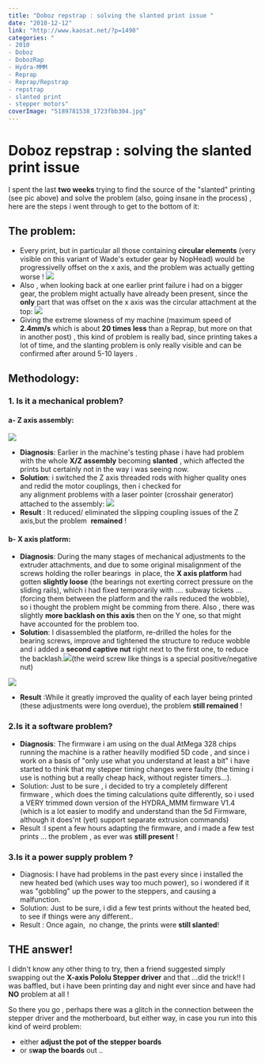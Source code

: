 ```yaml
---
title: "Doboz repstrap : solving the slanted print issue "
date: "2010-12-12"
link: "http://www.kaosat.net/?p=1490"
categories: "
- 2010
- Doboz
- DobozRap
- Hydra-MMM
- Reprap
- Reprap/Repstrap
- repstrap
- slanted print
- stepper motors"
coverImage: "5189781538_1723fbb304.jpg"
---
```




# Doboz repstrap : solving the slanted print issue  

I spent the last **two weeks** trying to find the source of the "slanted" printing (see pic above) and solve the problem (also, going insane in the process) , here are the steps i went through to get to the bottom of it:

## The problem:

- Every print, but in particular all those containing **circular elements** (very visible on this variant of Wade's extuder gear by NopHead) would be progressivelly offset on the x axis, and the problem was actually getting worse ! ![](./assets/imag1215_5225689935_o.jpg)
- Also , when looking back at one earlier print failure i had on a bigger gear, the problem might actually have already been present, since the **only** part that was offset on the x axis was the circular attachment at the top: ![](./assets/imag1127_5189781538_o.jpg)
- Giving the extreme slowness of my machine (maximum speed of **2.4mm/s** which is about **20 times less** than a Reprap, but more on that in another post) , this kind of problem is really bad, since printing takes a lot of time, and the slanting problem is only really visible and can be confirmed after around 5-10 layers .

## Methodology:

### 1\. Is it a mechanical problem?

#### a- Z axis assembly:

![](./assets/imag1201_5252245485_o.jpg)

- **Diagnosis**: Earlier in the machine's testing phase i have had problem with the whole **X/Z assembly** becoming **slanted** , which affected the prints but certainly not in the way i was seeing now.
- **Solution**: i switched the Z axis threaded rods with higher quality ones and redid the motor couplings, then i checked for any alignment problems with a laser pointer (crosshair generator) attached to the assembly: ![](./assets/imag1207_5225688847_o.jpg)
- **Result** : It reduced/ eliminated the slipping coupling issues of the Z axis,but the problem  **remained** !

#### b- X axis platform:

- **Diagnosis**: During the many stages of mechanical adjustments to the extruder attachments, and due to some original misalignment of the screws holding the roller bearings  in place, the **X axis platform** had gotten **slightly loose** (the bearings not exerting correct pressure on the sliding rails), which i had fixed temporarily with .... subway tickets ... (forcing them between the platform and the rails reduced the wobble), so i thought the problem might be comming from there. Also , there was slightly **more backlash on this axis** then on the Y one, so that might have accounted for the problem too.
- **Solution**: I disassembled the platform, re-drilled the holes for the bearing screws, improve and tightened the structure to reduce wobble and i added a **second captive nut** right next to the first one, to reduce the backlash.![](./assets/imag1204_5252854208_o.jpg)(the weird screw like things is a special positive/negative nut)

![](./assets/imag1206_5252246357_o.jpg)

- **Result** :While it greatly improved the quality of each layer being printed (these adjustments were long overdue), the problem **still remained** !

### 2.Is it a software problem?

- **Diagnosis**: The firmware i am using on the dual AtMega 328 chips running the machine is a rather heavilly modified 5D code , and since i work on a basis of "only use what you understand at least a bit" i have started to think that my stepper timing changes were faulty (the timing i use is nothing but a really cheap hack, without register timers...).
- Solution: Just to be sure , i decided to try a completely different firmware , which does the timing calculations quite differently, so i used a VERY trimmed down version of the HYDRA\_MMM firmware V1.4 (which is a lot easier to modify and understand than the 5d Firmware, although it does'nt (yet) support separate extrusion commands)
- Result :I spent a few hours adapting the firmware, and i made a few test prints ... the problem , as ever was **still present** !

### 3.Is it a power supply problem ?

- Diagnosis: I have had problems in the past every since i installed the new heated bed (which uses way too much power), so i wondered if it was "gobbling" up the power to the steppers, and causing a malfunction.
- Solution: Just to be sure, i did a few test prints without the heated bed, to see if things were any different..
- Result : Once again,  no change, the prints were **still slanted**!

## THE answer!

I didn't know any other thing to try, then a friend suggested simply swapping out the **X-axis Pololu Stepper driver** and that ...did the trick!! I was baffled, but i have been printing day and night ever since and have had **NO** problem at all !

So there you go , perhaps there was a glitch in the connection between the stepper driver and the motherboard, but either way, in case you run into this kind of weird problem:

- either **adjust the pot of the stepper boards**
- or s**wap the boards** out ..
